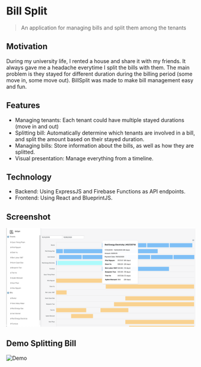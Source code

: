 # Bill Split

> An application for managing bills and split them among the tenants

## Motivation

During my university life, I rented a house and share it with my friends. It always gave me a headache everytime I split the bills with them. The main problem is they stayed for different duration during the billing period (some move in, some move out). BillSplit was made to make bill management easy and fun.

## Features
- Managing tenants: Each tenant could have multiple stayed durations (move in and out)
- Splitting bill: Automatically determine which tenants are involved in a bill, and split the amount based on their stayed duration.
- Managing bills: Store information about the bills, as well as how they are splitted.
- Visual presentation: Manage everything from a timeline.

## Technology
- Backend: Using ExpressJS and Firebase Functions as API endpoints.
- Frontend: Using React and BlueprintJS.

## Screenshot

![](docs/Screenshot.png)

## Demo Splitting Bill

![Demo](docs/DemoSplitBill.gif)